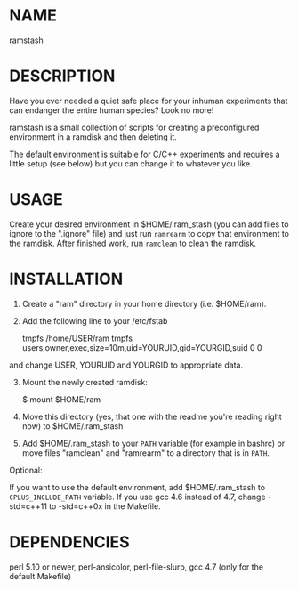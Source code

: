 NAME
====

ramstash

DESCRIPTION
===========

Have you ever needed a quiet safe place for your inhuman experiments that can
endanger the entire human species? Look no more!

ramstash is a small collection of scripts for creating a preconfigured
environment in a ramdisk and then deleting it.

The default environment is suitable for C/C++ experiments and requires a little
setup (see below) but you can change it to whatever you like.

USAGE
=====

Create your desired environment in $HOME/.ram_stash (you can add files to ignore
to the ".ignore" file) and just run `ramrearm` to copy that environment to the
ramdisk. After finished work, run `ramclean` to clean the ramdisk.

INSTALLATION
============

1. Create a "ram" directory in your home directory (i.e. $HOME/ram).

2. Add the following line to your /etc/fstab

    tmpfs /home/USER/ram tmpfs users,owner,exec,size=10m,uid=YOURUID,gid=YOURGID,suid 0 0

and change USER, YOURUID and YOURGID to appropriate data.

3. Mount the newly created ramdisk:

    $ mount $HOME/ram

4. Move this directory (yes, that one with the readme you're reading right now)
to $HOME/.ram_stash

5. Add $HOME/.ram_stash to your `PATH` variable (for example in bashrc) or move
files "ramclean" and "ramrearm" to a directory that is in `PATH`.

Optional:

If you want to use the default environment, add $HOME/.ram_stash to
`CPLUS_INCLUDE_PATH` variable. If you use gcc 4.6 instead of 4.7, change
-std=c++11 to -std=c++0x in the Makefile.

DEPENDENCIES
============

perl 5.10 or newer, perl-ansicolor, perl-file-slurp, gcc 4.7 (only for the default Makefile)
